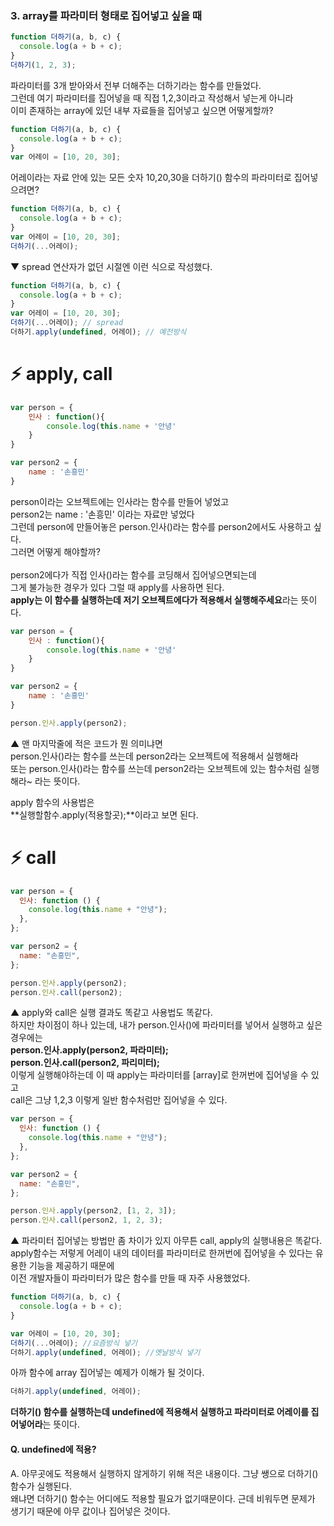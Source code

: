 ### 3. array를 파라미터 형태로 집어넣고 싶을 때

```js
function 더하기(a, b, c) {
  console.log(a + b + c);
}
더하기(1, 2, 3);
```

파라미터를 3개 받아와서 전부 더해주는 더하기라는 함수를 만들었다. <br>
그런데 여기 파라미터를 집어넣을 때 직접 1,2,3이라고 작성해서 넣는게 아니라 <br>
이미 존재하는 array에 있던 내부 자료들을 집어넣고 싶으면 어떻게할까? <br>

```js
function 더하기(a, b, c) {
  console.log(a + b + c);
}
var 어레이 = [10, 20, 30];
```

어레이라는 자료 안에 있는 모든 숫자 10,20,30을 더하기() 함수의 파라미터로 집어넣으려면? <br>

```js
function 더하기(a, b, c) {
  console.log(a + b + c);
}
var 어레이 = [10, 20, 30];
더하기(...어레이);
```

▼ spread 연산자가 없던 시절엔 이런 식으로 작성했다.

```js
function 더하기(a, b, c) {
  console.log(a + b + c);
}
var 어레이 = [10, 20, 30];
더하기(...어레이); // spread
더하기.apply(undefined, 어레이); // 예전방식
```

# ⚡️ apply, call

```js
var person = {
	인사 : function(){
    	console.log(this.name + '안녕'
    }
}

var person2 = {
	name : '손흥민'
}
```

person이라는 오브젝트에는 인사라는 함수를 만들어 넣었고 <br>
person2는 name : '손흥민' 이라는 자료만 넣었다 <br>
그런데 person에 만들어놓은 person.인사()라는 함수를 person2에서도 사용하고 싶다. <br>
그러면 어떻게 해야할까? <br>
<br>
person2에다가 직접 인사()라는 함수를 코딩해서 집어넣으면되는데<br>
그게 불가능한 경우가 있다 그럴 때 apply를 사용하면 된다.<br>
**apply는 이 함수를 실행하는데 저기 오브젝트에다가 적용해서 실행해주세요**라는 뜻이다.<br>

```js
var person = {
	인사 : function(){
    	console.log(this.name + '안녕'
    }
}

var person2 = {
	name : '손흥민'
}

person.인사.apply(person2);
```

▲ 맨 마지막줄에 적은 코드가 뭔 의미냐면<br>
person.인사()라는 함수를 쓰는데 person2라는 오브젝트에 적용해서 실행해라<br>
또는 person.인사()라는 함수를 쓰는데 person2라는 오브젝트에 있는 함수처럼 실행해라~ 라는 뜻이다.<br>

apply 함수의 사용법은<br>
**실행할함수.apply(적용할곳);**이라고 보면 된다.<br>

# ⚡️ call

```js
var person = {
  인사: function () {
    console.log(this.name + "안녕");
  },
};

var person2 = {
  name: "손흥민",
};

person.인사.apply(person2);
person.인사.call(person2);
```

▲ apply와 call은 실행 결과도 똑같고 사용법도 똑같다. <br>
하지만 차이점이 하나 있는데, 내가 person.인사()에 파라미터를 넣어서 실행하고 싶은 경우에는 <br>
**person.인사.apply(person2, 파라미터);** <br>
**person.인사.call(person2, 파리미터);** <br>
이렇게 실행해야하는데 이 때 apply는 파라미터를 [array]로 한꺼번에 집어넣을 수 있고 <br>
call은 그냥 1,2,3 이렇게 일반 함수처럼만 집어넣을 수 있다. <br>

```js
var person = {
  인사: function () {
    console.log(this.name + "안녕");
  },
};

var person2 = {
  name: "손흥민",
};

person.인사.apply(person2, [1, 2, 3]);
person.인사.call(person2, 1, 2, 3);
```

▲ 파라미터 집어넣는 방법만 좀 차이가 있지 아무튼 call, apply의 실행내용은 똑같다. <br>
apply함수는 저렇게 어레이 내의 데이터를 파라미터로 한꺼번에 집어넣을 수 있다는 유용한 기능을 제공하기 때문에 <br>
이전 개발자들이 파라미터가 많은 함수를 만들 때 자주 사용했었다. <br>

```js
function 더하기(a, b, c) {
  console.log(a + b + c);
}

var 어레이 = [10, 20, 30];
더하기(...어레이); //요즘방식 넣기
더하기.apply(undefined, 어레이); //옛날방식 넣기
```

아까 함수에 array 집어넣는 예제가 이해가 될 것이다.

```js
더하기.apply(undefined, 어레이);
```

**더하기() 함수를 실행하는데 undefined에 적용해서 실행하고 파라미터로 어레이를 집어넣어라**는 뜻이다.

#### Q. undefined에 적용?

A. 아무곳에도 적용해서 실행하지 않게하기 위해 적은 내용이다. 그냥 쌩으로 더하기() 함수가 실행된다. <br>
왜냐면 더하기() 함수는 어디에도 적용할 필요가 없기때문이다. 근데 비워두면 문제가 생기기 때문에 아무 값이나 집어넣은 것이다.<br>
